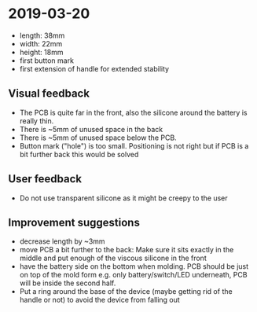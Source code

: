 # 2019-03-20
  * length: 38mm
  * width: 22mm
  * height: 18mm
  * first button mark
  * first extension of handle for extended stability

## Visual feedback
  * The PCB is quite far in the front, also the silicone around the battery is really thin.
  * There is ~5mm of unused space in the back
  * There is ~5mm of unused space below the PCB.
  * Button mark ("hole") is too small. Positioning is not right but if PCB is a bit further back this would be solved
 
## User feedback
  * Do not use transparent silicone as it might be creepy to the user

## Improvement suggestions
  * decrease length by ~3mm
  * move PCB a bit further to the back: Make sure it sits exactly in the middle and put enough of the viscous silicone in the front
  * have the battery side on the bottom when molding. PCB should be just on top of the mold form e.g. only battery/switch/LED underneath, PCB will be inside the second half.
  * Put a ring around the base of the device (maybe getting rid of the handle or not) to avoid the device from falling out
